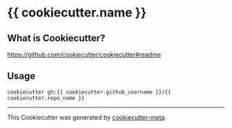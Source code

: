 # {{ cookiecutter.name }}

## What is Cookiecutter?

https://github.com/cookiecutter/cookiecutter#readme

## Usage

```shell
cookiecutter gh:{{ cookiecutter.github_username }}/{{ cookiecutter.repo_name }}
```

---

This Cookiecutter was generated by [cookiecutter-meta](https://github.com/farkasmate/cookiecutter-meta).
